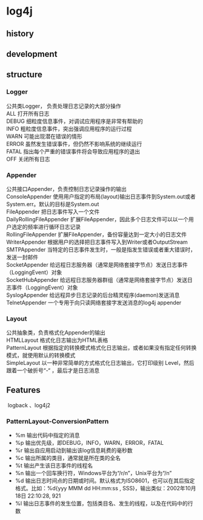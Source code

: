 # log4j

## history

## development 

## structure

### Logger
公共类Logger， 负责处理日志记录的大部分操作  
ALL    	打开所有日志   
DEBUG    	细粒度信息事件，对调试应用程序是非常有帮助的      
INFO    	粗粒度信息事件，突出强调应用程序的运行过程       
WARN    	可能出现潜在错误的情形      
ERROR    	虽然发生错误事件，但仍然不影响系统的继续运行      
FATAL    	指出每个严重的错误事件将会导致应用程序的退出    
OFF    	关闭所有日志    

### Appender   
公共接口Appender，负责控制日志记录操作的输出       
ConsoleAppender	使用用户指定的布局(layout)输出日志事件到System.out或者 System.err。默认的目标是System.out   
FileAppender	把日志事件写入一个文件   
DailyRollingFileAppender	扩展FileAppender，因此多个日志文件可以以一个用户选定的频率进行循环日志记录   
RollingFileAppender	扩展FileAppender，备份容量达到一定大小的日志文件   
WriterAppender	根据用户的选择把日志事件写入到Writer或者OutputStream   
SMTPAppender	当特定的日志事件发生时，一般是指发生错误或者重大错误时，发送一封邮件   
SocketAppender	给远程日志服务器（通常是网络套接字节点）发送日志事件（LoggingEvent）对象  
SocketHubAppender	给远程日志服务器群组（通常是网络套接字节点）发送日志事件（LoggingEvent）对象   
SyslogAppender	给远程异步日志记录的后台精灵程序(daemon)发送消息   
TelnetAppender	一个专用于向只读网络套接字发送消息的log4j appender   

### Layout
公共抽象类，负责格式化Appender的输出  
HTMLLayout	格式化日志输出为HTML表格   
PatternLayout	根据指定的转换模式格式化日志输出，或者如果没有指定任何转换模式，就使用默认的转换模式  
SimpleLayout	以一种非常简单的方式格式化日志输出，它打印级别 Level，然后跟着一个破折号“-“ ，最后才是日志消息    

## Features
  logback 、log4j2

###   PatternLayout-ConversionPattern
* %m   输出代码中指定的消息
* %p   输出优先级，即DEBUG，INFO，WARN，ERROR，FATAL
* %r   输出自应用启动到输出该log信息耗费的毫秒数
* %c   输出所属的类目，通常就是所在类的全名
* %t   输出产生该日志事件的线程名
* %n   输出一个回车换行符，Windows平台为“/r/n”，Unix平台为“/n”
* %d   输出日志时间点的日期或时间。默认格式为ISO8601，也可以在其后指定格式。比如：%d{yyy MMM dd HH:mm:ss , SSS}，输出类似：2002年10月18日 22:10:28, 921
* %l   输出日志事件的发生位置，包括类目名、发生的线程，以及在代码中的行数
